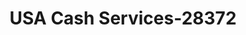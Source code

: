 ---
f_zip-code: 89406
f_state-code: NV
title: USA Cash Services-28372
f_phone: 775-428-2033
f_city-only: Fallon
f_address: 1525 West Williams Avenue Fallon
f_location-unique-id: '28372'
slug: usa-cash-services-28372
updated-on: '2024-05-30T13:46:58.046Z'
created-on: '2024-05-30T13:36:59.803Z'
published-on: '2024-05-30T13:54:32.469Z'
f_city-state: cms/city/fallon-nv.md
f_company: cms/company/usa-cash-services.md
f_state: cms/state/nevada.md
layout: '[payday-loan].html'
tags: payday-loan
---